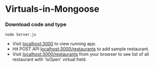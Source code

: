 Virtuals-in-Mongoose
===================
### Download code and type 
```node Server.js``` 


- Visit [localhost:3000](localhost:3000/) to view running app.
- Hit POST API [localhost:3000/restaurants](localhost:3000/restaurants) to add sample restaurant.
- Visit [localhost:3000/restaurants](localhost:3000/restaurants) from your browser to see list of all restaurant with 'isOpen' virtual field.

